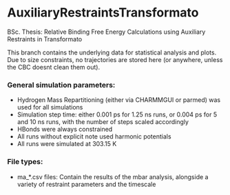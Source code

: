# AuxiliaryRestraintsTransformato
BSc. Thesis: Relative Binding Free Energy Calculations using Auxiliary Restraints in Transformato

This branch contains the underlying data for statistical analysis and plots. Due to size constraints, no trajectories are stored here (or anywhere, unless the CBC doesnt clean them out).

### General simulation parameters:

- Hydrogen Mass Repartitioning (either via CHARMMGUI or parmed) was used for all simulations
- Simulation step time: either 0.001 ps for 1.25 ns runs, or 0.004 ps for 5 and 10 ns runs, with the number of steps scaled accordingly
- HBonds were always constrained
- All runs without explicit note used harmonic potentials
- All runs were simulated at 303.15 K

### File types:

- ma_\*.csv files: Contain the results of the mbar analysis, alongside a variety of restraint parameters and the timescale

